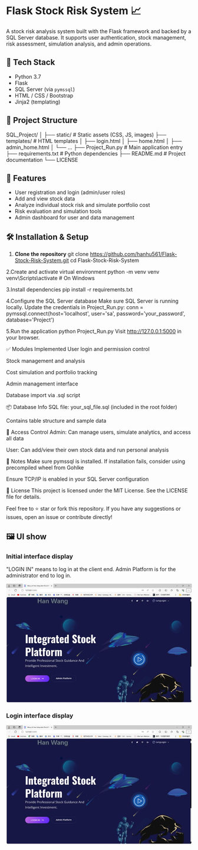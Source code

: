 # Flask Stock Risk System 📈

A stock risk analysis system built with the Flask framework and backed by a SQL Server database. It supports user authentication, stock management, risk assessment, simulation analysis, and admin operations.

## 🔧 Tech Stack

- Python 3.7
- Flask
- SQL Server (via `pymssql`)
- HTML / CSS / Bootstrap
- Jinja2 (templating)

## 📁 Project Structure

SQL_Project/
│
├── static/ # Static assets (CSS, JS, images)
├── templates/ # HTML templates
│ ├── login.html
│ ├── home.html
│ ├── admin_home.html
│ └── ...
├── Project_Run.py # Main application entry
├── requirements.txt # Python dependencies
├── README.md # Project documentation
└── LICENSE


## 🚀 Features

- User registration and login (admin/user roles)
- Add and view stock data
- Analyze individual stock risk and simulate portfolio cost
- Risk evaluation and simulation tools
- Admin dashboard for user and data management

## 🛠️ Installation & Setup

1. **Clone the repository**
git clone https://github.com/hanhu561/Flask-Stock-Risk-System.git
cd Flask-Stock-Risk-System

2.Create and activate virtual environment
python -m venv venv
venv\Scripts\activate  # On Windows

3.Install dependencies
pip install -r requirements.txt

4.Configure the SQL Server database
Make sure SQL Server is running locally. Update the credentials in Project_Run.py:
conn = pymssql.connect(host='localhost', user='sa', password='your_password', database='Project')

5.Run the application
python Project_Run.py
Visit http://127.0.0.1:5000 in your browser.

✅ Modules Implemented
 User login and permission control

 Stock management and analysis

 Cost simulation and portfolio tracking

 Admin management interface

 Database import via .sql script

📦 Database Info
SQL file: your_sql_file.sql (included in the root folder)

Contains table structure and sample data

🔐 Access Control
Admin: Can manage users, simulate analytics, and access all data

User: Can add/view their own stock data and run personal analysis

📌 Notes
Make sure pymssql is installed. If installation fails, consider using precompiled wheel from Gohlke

Ensure TCP/IP is enabled in your SQL Server configuration

📄 License
This project is licensed under the MIT License. See the LICENSE file for details.

Feel free to ⭐ star or fork this repository. If you have any suggestions or issues, open an issue or contribute directly!

## 🖼 UI show

### Initial interface display
"LOGIN IN" means to log in at the client end. Admin Platform is for the administrator end to log in.

![Initial Interface](images/initial_interface.png)


### Login interface display
![Home Page](images/initial_interface.png)

